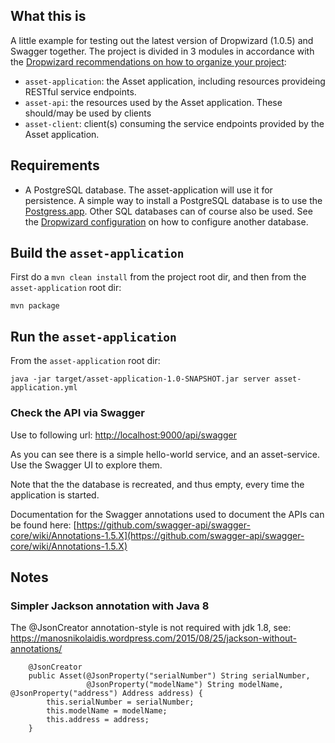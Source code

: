 ## What this is

A little example for testing out the latest version of Dropwizard (1.0.5) and Swagger together. The
project is divided in 3 modules in accordance with the [Dropwizard recommendations on how to organize 
your project](http://www.dropwizard.io/1.0.5/docs/manual/core.html#organizing-your-project):

- `asset-application`: the Asset application, including resources provideing RESTful service endpoints.
- `asset-api`: the resources used by the Asset application. These should/may be used by clients
- `asset-client`: client(s) consuming the service endpoints provided by the Asset application. 

## Requirements

- A PostgreSQL database. The asset-application will use it for persistence. A simple way to install a PostgreSQL 
database is to use the [Postgress.app](http://postgresapp.com). Other SQL databases can of course also be used. See 
the [Dropwizard configuration](http://www.dropwizard.io/1.0.5/docs/manual/configuration.html) on how to configure 
another database.

## Build the `asset-application`

First do a `mvn clean install` from the project root dir, and then from the `asset-application` root dir: 

    mvn package

## Run the `asset-application` 

From the `asset-application` root dir:

    java -jar target/asset-application-1.0-SNAPSHOT.jar server asset-application.yml

### Check the API via Swagger

Use to following url: [http://localhost:9000/api/swagger](http://localhost:9000/api/swagger)

As you can see there is a simple hello-world service, and an asset-service. Use the Swagger UI to explore them.

Note that the the database is recreated, and thus empty, every time the application is started.
  
Documentation for the Swagger annotations used to document the APIs can be found here: 
[https://github.com/swagger-api/swagger-core/wiki/Annotations-1.5.X](https://github.com/swagger-api/swagger-core/wiki/Annotations-1.5.X) 
 
## Notes

### Simpler Jackson annotation with Java 8

The @JsonCreator annotation-style is not required with jdk 1.8, see:
https://manosnikolaidis.wordpress.com/2015/08/25/jackson-without-annotations/

```
    @JsonCreator
    public Asset(@JsonProperty("serialNumber") String serialNumber,
                 @JsonProperty("modelName") String modelName, @JsonProperty("address") Address address) {
        this.serialNumber = serialNumber;
        this.modelName = modelName;
        this.address = address;
    }
```
